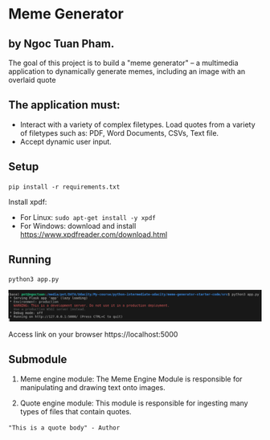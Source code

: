 # Meme Generator
## by Ngoc Tuan Pham.

The goal of this project is to build a "meme generator" – a multimedia application to dynamically generate memes, including an image with an overlaid quote

## The application must:

- Interact with a variety of complex filetypes. Load quotes from a variety of filetypes  such as: PDF, Word Documents, CSVs, Text file.
- Accept dynamic user input.

## Setup
`pip install -r requirements.txt`

Install xpdf:

- For Linux: `sudo apt-get install -y xpdf`
- For Windows: download and install https://www.xpdfreader.com/download.html

## Running
`python3 app.py`

![running](./_data/tmp/img1.png)

Access link on your browser https://localhost:5000

## Submodule

1. Meme engine module: The Meme Engine Module is responsible for manipulating and drawing text onto images. 

2. Quote engine module: This module is responsible for ingesting many types of files that contain quotes. 

`"This is a quote body" - Author`